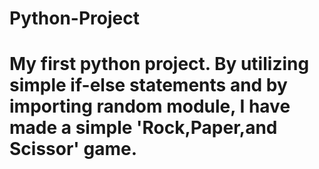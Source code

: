 # Python-Project
# My first python project. By utilizing simple if-else statements and by importing random module, I have made a simple 'Rock,Paper,and Scissor' game.
